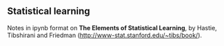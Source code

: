 ## Statistical learning 

Notes in ipynb format on **The Elements of Statistical Learning**, by Hastie,
Tibshirani and Friedman (http://www-stat.stanford.edu/~tibs/book/). 
